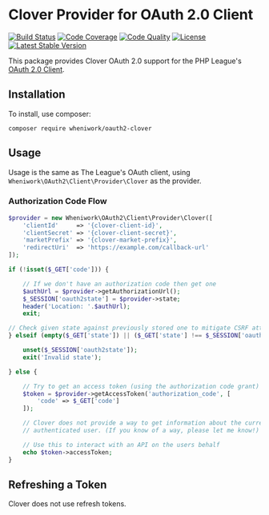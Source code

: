 # Clover Provider for OAuth 2.0 Client

[![Build Status](https://img.shields.io/travis/wheniwork/oauth2-clover.svg)](https://travis-ci.org/wheniwork/oauth2-clover)
[![Code Coverage](https://img.shields.io/coveralls/wheniwork/oauth2-clover.svg)](https://coveralls.io/r/wheniwork/oauth2-clover)
[![Code Quality](https://img.shields.io/scrutinizer/g/wheniwork/oauth2-clover.svg)](https://scrutinizer-ci.com/g/wheniwork/oauth2-clover/)
[![License](https://img.shields.io/packagist/l/wheniwork/oauth2-clover.svg)](https://github.com/wheniwork/oauth2-clover/blob/master/LICENSE)
[![Latest Stable Version](https://img.shields.io/packagist/v/wheniwork/oauth2-clover.svg)](https://packagist.org/packages/wheniwork/oauth2-clover)

This package provides Clover OAuth 2.0 support for the PHP League's [OAuth 2.0 Client](https://github.com/thephpleague/oauth2-client).

## Installation

To install, use composer:

```
composer require wheniwork/oauth2-clover
```

## Usage

Usage is the same as The League's OAuth client, using `Wheniwork\OAuth2\Client\Provider\Clover` as the provider.

### Authorization Code Flow

```php
$provider = new Wheniwork\OAuth2\Client\Provider\Clover([
    'clientId'     => '{clover-client-id}',
    'clientSecret' => '{clover-client-secret}',
    'marketPrefix' => '{clover-market-prefix}',
    'redirectUri'  => 'https://example.com/callback-url'
]);

if (!isset($_GET['code'])) {

    // If we don't have an authorization code then get one
    $authUrl = $provider->getAuthorizationUrl();
    $_SESSION['oauth2state'] = $provider->state;
    header('Location: '.$authUrl);
    exit;

// Check given state against previously stored one to mitigate CSRF attack
} elseif (empty($_GET['state']) || ($_GET['state'] !== $_SESSION['oauth2state'])) {

    unset($_SESSION['oauth2state']);
    exit('Invalid state');

} else {

    // Try to get an access token (using the authorization code grant)
    $token = $provider->getAccessToken('authorization_code', [
        'code' => $_GET['code']
    ]);

    // Clover does not provide a way to get information about the currently
    // authenticated user. (If you know of a way, please let me know!)

    // Use this to interact with an API on the users behalf
    echo $token->accessToken;
}
```

## Refreshing a Token

Clover does not use refresh tokens.

